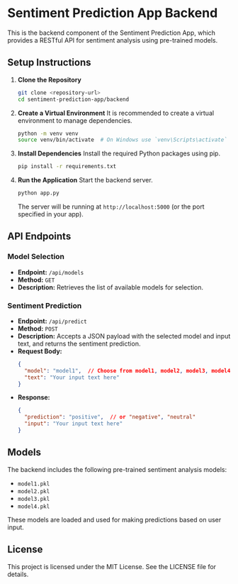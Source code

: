 # Sentiment Prediction App Backend

This is the backend component of the Sentiment Prediction App, which provides a RESTful API for sentiment analysis using pre-trained models.

## Setup Instructions

1. **Clone the Repository**
   ```bash
   git clone <repository-url>
   cd sentiment-prediction-app/backend
   ```

2. **Create a Virtual Environment**
   It is recommended to create a virtual environment to manage dependencies.
   ```bash
   python -m venv venv
   source venv/bin/activate  # On Windows use `venv\Scripts\activate`
   ```

3. **Install Dependencies**
   Install the required Python packages using pip.
   ```bash
   pip install -r requirements.txt
   ```

4. **Run the Application**
   Start the backend server.
   ```bash
   python app.py
   ```

   The server will be running at `http://localhost:5000` (or the port specified in your app).

## API Endpoints

### Model Selection
- **Endpoint:** `/api/models`
- **Method:** `GET`
- **Description:** Retrieves the list of available models for selection.

### Sentiment Prediction
- **Endpoint:** `/api/predict`
- **Method:** `POST`
- **Description:** Accepts a JSON payload with the selected model and input text, and returns the sentiment prediction.
- **Request Body:**
  ```json
  {
    "model": "model1",  // Choose from model1, model2, model3, model4
    "text": "Your input text here"
  }
  ```
- **Response:**
  ```json
  {
    "prediction": "positive",  // or "negative", "neutral"
    "input": "Your input text here"
  }
  ```

## Models
The backend includes the following pre-trained sentiment analysis models:
- `model1.pkl`
- `model2.pkl`
- `model3.pkl`
- `model4.pkl`

These models are loaded and used for making predictions based on user input.

## License
This project is licensed under the MIT License. See the LICENSE file for details.